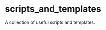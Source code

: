 # scripts_and_templates
A collection of useful scripts and templates.


<!-- TABLE_START -->
<!-- TABLE_END -->
